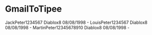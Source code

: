 # GmailToTipee
JackPeter1234567 Diablox8 08/08/1998 -
LouisPeter1234567 Diablox8 08/08/1998 -
MartinPeter12345678910 Diablox8 08/08/1998 -
